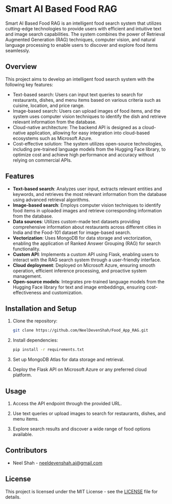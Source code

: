 # Smart AI Based Food RAG

Smart AI Based Food RAG is an intelligent food search system that utilizes cutting-edge technologies to provide users with efficient and intuitive text and image search capabilities. The system combines the power of Retrieval Augmented Generation (RAG) techniques, computer vision, and natural language processing to enable users to discover and explore food items seamlessly.

## Overview

This project aims to develop an intelligent food search system with the following key features:

- Text-based search: Users can input text queries to search for restaurants, dishes, and menu items based on various criteria such as cuisine, location, and price range.
- Image-based search: Users can upload images of food items, and the system uses computer vision techniques to identify the dish and retrieve relevant information from the database.
- Cloud-native architecture: The backend API is designed as a cloud-native application, allowing for easy integration into cloud-based ecosystems such as Microsoft Azure.
- Cost-effective solution: The system utilizes open-source technologies, including pre-trained language models from the Hugging Face library, to optimize cost and achieve high performance and accuracy without relying on commercial APIs.

## Features

- **Text-based search**: Analyzes user input, extracts relevant entities and keywords, and retrieves the most relevant information from the database using advanced retrieval algorithms.
- **Image-based search**: Employs computer vision techniques to identify food items in uploaded images and retrieve corresponding information from the database.
- **Data sources**: Utilizes custom-made text datasets providing comprehensive information about restaurants across different cities in India and the Food-101 dataset for image-based search.
- **Vectorization**: Uses MongoDB for data storage and vectorization, enabling the application of Ranked Answer Grouping (RAG) for search functionality.
- **Custom API**: Implements a custom API using Flask, enabling users to interact with the RAG search system through a user-friendly interface.
- **Cloud deployment**: Deployed on Microsoft Azure, ensuring smooth operation, efficient inference processing, and proactive system management.
- **Open-source models**: Integrates pre-trained language models from the Hugging Face library for text and image embeddings, ensuring cost-effectiveness and customization.

## Installation and Setup

1. Clone the repository:

   ```bash
   git clone https://github.com/NeelDevenShah/Food_App_RAG.git

   ```

2. Install dependencies:

   ```bash
   pip install -r requirements.txt

   ```

3. Set up MongoDB Atlas for data storage and retrieval.

4. Deploy the Flask API on Microsoft Azure or any preferred cloud platform.

## Usage

1. Access the API endpoint through the provided URL.

2. Use text queries or upload images to search for restaurants, dishes, and menu items.

3. Explore search results and discover a wide range of food options available.

## Contributors

- Neel Shah - neeldevenshah.ai@gmail.com

## License

This project is licensed under the MIT License - see the [LICENSE](LICENSE) file for details.
